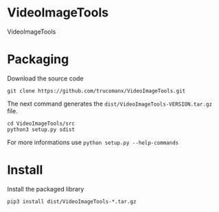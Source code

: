 # VideoImageTools
VideoImageTools

# Packaging

Download the source code

    git clone https://github.com/trucomanx/VideoImageTools.git

The next command generates the `dist/VideoImageTools-VERSION.tar.gz` file.

    cd VideoImageTools/src
    python3 setup.py sdist

For more informations use `python setup.py --help-commands`

# Install 

Install the packaged library

    pip3 install dist/VideoImageTools-*.tar.gz



